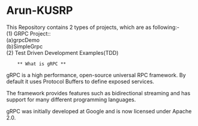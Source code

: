 # Arun-KUSRP
This Repository contains 2 types of projects, which are as following:-  
(1) GRPC Project::  
                    (a)grpcDemo  
                    (b)SimpleGrpc  
(2) Test Driven Development Examples(TDD)  
  
    
      
        ** What is gRPC **  
gRPC is a high performance, open-source universal RPC framework. By default it uses Protocol Buffers to define exposed services.

The framework provides features such as bidirectional streaming and has support for many different programming languages.

gRPC was initially developed at Google and is now licensed under Apache 2.0.
  
    
    
